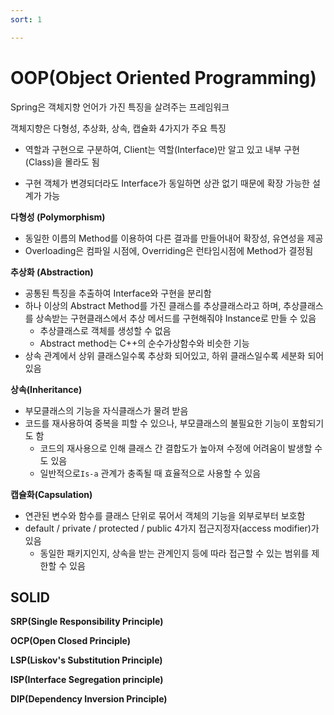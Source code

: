 ```yaml
---
sort: 1

---
```


# OOP(Object Oriented Programming)

Spring은 객체지향 언어가 가진 특징을 살려주는 프레임워크

객체지향은 다형성, 추상화, 상속, 캡슐화 4가지가 주요 특징

* 역할과 구현으로 구분하여, Client는 역할(Interface)만 알고 있고 내부 구현(Class)을 몰라도 됨

* 구현 객체가 변경되더라도 Interface가 동일하면 상관 없기 때문에 확장 가능한 설계가 가능

**다형성 (Polymorphism)**

* 동일한 이름의 Method를 이용하여 다른 결과를 만들어내어 확장성, 유연성을 제공
* Overloading은 컴파일 시점에, Overriding은 런타임시점에 Method가 결정됨

**추상화 (Abstraction)**

* 공통된 특징을 추출하여 Interface와 구현을 분리함
* 하나 이상의 Abstract Method를 가진 클래스를 추상클래스라고 하며, 추상클래스를 상속받는 구현클래스에서 추상 메서드를 구현해줘야 Instance로 만들 수 있음
  * 추상클래스로 객체를 생성할 수 없음
  * Abstract method는 C++의 순수가상함수와 비슷한 기능
* 상속 관계에서 상위 클래스일수록 추상화 되어있고, 하위 클래스일수록 세분화 되어있음

**상속(Inheritance)**

* 부모클래스의 기능을 자식클래스가 물려 받음
* 코드를 재사용하여 중복을 피할 수 있으나, 부모클래스의 불필요한 기능이 포함되기도 함
  * 코드의 재사용으로 인해 클래스 간 결합도가 높아져 수정에 어려움이 발생할 수도 있음
  * 일반적으로`Is-a` 관계가 충족될 때 효율적으로 사용할 수 있음

**캡슐화(Capsulation)**

* 연관된 변수와 함수를 클래스 단위로 묶어서 객체의 기능을 외부로부터 보호함
* default / private / protected / public 4가지 접근지정자(access modifier)가 있음
  * 동일한 패키지인지, 상속을 받는 관계인지 등에 따라 접근할 수 있는 범위를 제한할 수 있음



## SOLID

**SRP(Single Responsibility Principle)**



**OCP(Open Closed Principle)**



**LSP(Liskov's Substitution Principle)**



**ISP(Interface Segregation principle)**



**DIP(Dependency Inversion Principle)**

